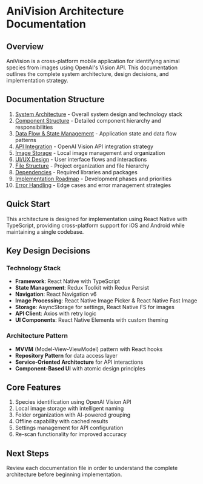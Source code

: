 # AniVision Architecture Documentation

## Overview
AniVision is a cross-platform mobile application for identifying animal species from images using OpenAI's Vision API. This documentation outlines the complete system architecture, design decisions, and implementation strategy.

## Documentation Structure

1. [System Architecture](./01-system-architecture.md) - Overall system design and technology stack
2. [Component Structure](./02-component-structure.md) - Detailed component hierarchy and responsibilities
3. [Data Flow & State Management](./03-data-flow-state.md) - Application state and data flow patterns
4. [API Integration](./04-api-integration.md) - OpenAI Vision API integration strategy
5. [Image Storage](./05-image-storage.md) - Local image management and organization
6. [UI/UX Design](./06-ui-ux-design.md) - User interface flows and interactions
7. [File Structure](./07-file-structure.md) - Project organization and file hierarchy
8. [Dependencies](./08-dependencies.md) - Required libraries and packages
9. [Implementation Roadmap](./09-implementation-roadmap.md) - Development phases and priorities
10. [Error Handling](./10-error-handling.md) - Edge cases and error management strategies

## Quick Start
This architecture is designed for implementation using React Native with TypeScript, providing cross-platform support for iOS and Android while maintaining a single codebase.

## Key Design Decisions

### Technology Stack
- **Framework**: React Native with TypeScript
- **State Management**: Redux Toolkit with Redux Persist
- **Navigation**: React Navigation v6
- **Image Processing**: React Native Image Picker & React Native Fast Image
- **Storage**: AsyncStorage for settings, React Native FS for images
- **API Client**: Axios with retry logic
- **UI Components**: React Native Elements with custom theming

### Architecture Pattern
- **MVVM** (Model-View-ViewModel) pattern with React hooks
- **Repository Pattern** for data access layer
- **Service-Oriented Architecture** for API interactions
- **Component-Based UI** with atomic design principles

## Core Features
1. Species identification using OpenAI Vision API
2. Local image storage with intelligent naming
3. Folder organization with AI-powered grouping
4. Offline capability with cached results
5. Settings management for API configuration
6. Re-scan functionality for improved accuracy

## Next Steps
Review each documentation file in order to understand the complete architecture before beginning implementation.